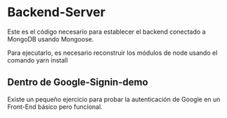 # Backend-Server

Este es el código necesario para establecer el backend
conectado a MongoDB usando Mongoose.

Para ejecutarlo, es necesario reconstruir los módulos de node usando el comando
yarn install

## Dentro de Google-Signin-demo
Existe un pequeño ejercicio para probar la
autenticación de Google en un Front-End básico pero funcional.